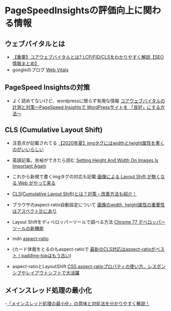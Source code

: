 # PageSpeedInsightsの評価向上に関わる情報
## ウェブバイタルとは
- [【重要】コアウェブバイタルとは? LCP/FID/CLSをわかりやすく解説【SEO情報まとめ】](https://webtan.impress.co.jp/e/2020/06/05/36210)  
- googleのブログ [Web Vitals](https://web.dev/vitals/)

## PageSpeed Insightsの対策
- よく読めてないけど、wordpressに限らず有用な情報 [コアウェブバイタルの計測と対策～PageSpeed Insightsで WordPressサイトを 「良好」にする方法～](https://tane-creative.co.jp/column/4017/)

## CLS (Cumulative Layout Shift)
- 注意点が記載されてる [【2020年夏】imgタグにはwidthとheight属性を書くのがいいらしい](https://parashuto.com/rriver/development/img-size-attributes-are-back#picture-element)  

- 英語記事。余裕ができたら読む [Setting Height And Width On Images Is Important Again](https://www.smashingmagazine.com/2020/03/setting-height-width-images-important-again/)
- これから新規で書くimgタグの対応も記載 [画像による Layout Shift が無くなる Web がやって来る](https://www.mizdra.net/entry/2020/05/31/192613)
- [CLS(Cumulative Layout Shift)とは？対策・改善方法も紹介！](https://moshashugyo.com/media/layout-shift)
- ブラウザのaspect-ratio自動設定について [画像のwidth, height属性の重要性はアスペクト比にあり](https://vanillaice000.blog.fc2.com/blog-entry-1091.html)


- Layout Shiftをディベロッパーツールで調べる方法 [Chrome 77 デベロッパーツールの新機能](https://laboradian.com/chrome-77-dev-tools/#_layouts_shifts)
- mdn [aspect-ratio](https://developer.mozilla.org/ja/docs/Web/CSS/aspect-ratio)
- (カード体裁をとるのもaspect-ratioで [最新のCLS対応はaspect-ratioがベスト！padding-topはもう古い](https://coosy.co.jp/blog/cls-aspect-ratio/))
- aspect-ratioとLayoutShift [CSS aspect-ratioプロパティの使い方、レスポンシブやレイアウトシフトで大活躍](https://coliss.com/articles/build-websites/operation/css/how-to-use-aspect-ratio-css-property.html)

## メインスレッド処理の最小化
-[「メインスレッド処理の最小化」の意味と対処法を分かりやすく解説！](https://adam-technologies.jp/column/seo-speed/main-thread/)